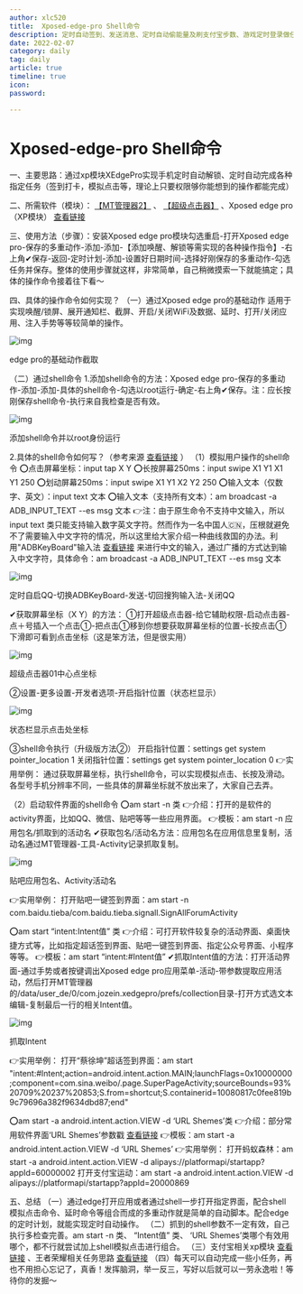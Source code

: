 ```yaml
---
author: xlc520
title:  Xposed-edge-pro Shell命令
description: 定时自动签到、发送消息、定时自动偷能量及刷支付宝步数、游戏定时登录做任务……【shell命令】
date: 2022-02-07
category: daily
tag: daily
article: true
timeline: true
icon: 
password: 

---
```


# Xposed-edge-pro Shell命令

一、主要思路：通过xp模块XEdgePro实现手机定时自动解锁、定时自动完成各种指定任务（签到打卡，模拟点击等，理论上只要权限够你能想到的操作都能完成）

二、所需软件（模块）： [【MT管理器2】](http://www.coolapk.com/apk/bin.mt.plus) 、 [【超级点击器】](http://www.coolapk.com/apk/com.dianjiqi) 、Xposed edge pro（XP模块） [查看链接](https://www.lanzous.com/i8bojpc)

三、使用方法（步骤）：安装Xposed edge pro模块勾选重启-打开Xposed edge pro-保存的多重动作-添加-添加-【添加唤醒、解锁等需实现的各种操作指令】-右上角✔保存-返回-定时计划-添加-设置好日期时间-选择好刚保存的多重动作-勾选任务并保存。整体的使用步骤就这样，非常简单，自己稍微摸索一下就能搞定；具体的操作命令接着往下看～

四、具体的操作命令如何实现？
（一）通过Xposed edge pro的基础动作
适用于实现唤醒/锁屏、展开通知栏、截屏、开启/关闭WiFi及数据、延时、打开/关闭应用、注入手势等等较简单的操作。

![img](http://image.coolapk.com/feed/2020/0102/15/2566398_b9dca6a7_9973_6352@1080x810.jpeg.m.jpg)

edge pro的基础动作截取

（二）通过shell命令
1.添加shell命令的方法：Xposed edge pro-保存的多重动作-添加-添加-具体的shell命令-勾选以root运行-确定-右上角✔保存。注：应长按刚保存shell命令-执行来自我检查是否有效。

![img](http://image.coolapk.com/feed/2020/0102/15/2566398_a07e66c3_9973_6354@1080x810.jpeg.m.jpg)

添加shell命令并以root身份运行

2.具体的shell命令如何写？（参考来源 [查看链接](https://www.coolapk.com/feed/14487375?shareKey=YWJmN2I5YzViOGQ3NWUwYzQ3ZTc~&shareUid=2566398&shareFrom=com.coolapk.market_9.6.3) ）
（1）模拟用户操作的shell命令
⭕点击屏幕坐标：input tap X Y
⭕长按屏幕250ms：input swipe X1 Y1 X1 Y1 250
⭕划动屏幕250ms：input swipe X1 Y1 X2 Y2 250
⭕输入文本（仅数字、英文）：input text 文本
⭕输入文本（支持所有文本）：am broadcast -a ADB_INPUT_TEXT --es msg 文本
👉注：由于原生命令不支持中文输入，所以input text 类只能支持输入数字英文字符。然而作为一名中国人🇨🇳，压根就避免不了需要输入中文字符的情况，所以这里给大家介绍一种曲线救国的办法。利用"ADBKeyBoard"输入法 [查看链接](https://www.lanzous.com/i8enzgb) 来进行中文的输入，通过广播的方式达到输入中文字符，具体命令：am broadcast -a ADB_INPUT_TEXT --es msg 文本

![img](http://image.coolapk.com/feed/2020/0102/15/2566398_e0d4c129_9973_6356@432x768.gif)

定时自启QQ-切换ADBKeyBoard-发送-切回搜狗输入法-关闭QQ

✔获取屏幕坐标（X Y）的方法：
①打开超级点击器-给它辅助权限-启动点击器-点＋号插入一个点击①-把点击①移到你想要获取屏幕坐标的位置-长按点击①下滑即可看到点击坐标（这是笨方法，但是很实用）

![img](http://image.coolapk.com/feed/2020/0102/15/2566398_47fcf3a7_9973_6358@432x324.gif)

超级点击器01中心点坐标

②设置-更多设置-开发者选项-开启指针位置（状态栏显示）

![img](http://image.coolapk.com/feed/2020/0102/15/2566398_da6651e3_9973_636@417x313.gif)

状态栏显示点击处坐标

③shell命令执行（升级版方法②）
开启指针位置：settings get system pointer_location 1
关闭指针位置：settings get system pointer_location 0
👉实用举例：
通过获取屏幕坐标，执行shell命令，可以实现模拟点击、长按及滑动。各型号手机分辨率不同，一些具体的屏幕坐标就不放出来了，大家自己去弄。

（2）启动软件界面的shell命令
⭕am start -n 类
👉介绍：打开的是软件的activity界面，比如QQ、微信、贴吧等等一些应用界面。
👉模板：am start -n 应用包名/抓取到的活动名
✔获取包名/活动名方法：应用包名在应用信息里复制，活动名通过MT管理器-工具-Activity记录抓取复制。

![img](http://image.coolapk.com/feed/2020/0102/15/2566398_2b33a73d_9973_6362@432x324.gif)

贴吧应用包名、Activity活动名

👉实用举例：
打开贴吧一键签到界面：am start -n com.baidu.tieba/com.baidu.tieba.signall.SignAllForumActivity

⭕am start “intent:Intent值” 类
👉介绍：可打开软件较复杂的活动界面、桌面快捷方式等，比如指定超话签到界面、贴吧一键签到界面、指定公众号界面、小程序等等。
👉模板：am start “intent:#Intent值”
✔抓取Intent值的方法：打开活动界面-通过手势或者按键调出Xposed edge pro应用菜单-活动-带参数提取应用活动，然后打开MT管理器的/data/user_de/0/com.jozein.xedgepro/prefs/collection目录-打开方式选文本编辑-复制最后一行的相关Intent值。

![img](http://image.coolapk.com/feed/2020/0102/15/2566398_e052257a_9973_6363@432x743.gif)

抓取Intent

👉实用举例：
打开“蔡徐坤”超话签到界面：am start "intent:#Intent;action=android.intent.action.MAIN;launchFlags=0x10000000;component=com.sina.weibo/.page.SuperPageActivity;sourceBounds=93%20709%20237%20853;S.from=shortcut;S.containerid=10080817c0fee819b9c79696a382f9634dbd87;end"

⭕am start -a android.intent.action.VIEW -d ‘URL Shemes’类
👉介绍：部分常用软件界面‘URL Shemes’参数戳 [查看链接](https://www.jianshu.com/p/85aeae988443)
👉模板：am start -a android.intent.action.VIEW -d ‘URL Shemes’
👉实用举例：
打开蚂蚁森林：am start -a android.intent.action.VIEW -d alipays://platformapi/startapp?appId=60000002
打开支付宝运动：am start -a android.intent.action.VIEW -d alipays://platformapi/startapp?appId=20000869

五、总结
（一）通过edge打开应用或者通过shell一步打开指定界面，配合shell模拟点击命令、延时命令等组合而成的多重动作就是简单的自动脚本。配合edge的定时计划，就能实现定时自动操作。
（二）抓到的shell参数不一定有效，自己执行多检查完善。am start -n 类、 “Intent值” 类、 ‘URL Shemes’类哪个有效用哪个，都不行就尝试加上shell模拟点击进行组合。
（三）支付宝相关xp模块 [查看链接](https://www.coolapk.com/feed/15606962?shareKey=YzY3OGU1ZDEzZjFkNWUwY2JkYjU~&shareUid=2566398&shareFrom=com.coolapk.market_9.6.3) 、王者荣耀相关任务思路 [查看链接](https://www.coolapk.com/feed/15526214?shareKey=ZTFkZjUwNDIzZjFlNWUwY2JkNDk~&shareUid=2566398&shareFrom=com.coolapk.market_9.6.3)
（四）每天可以自动完成一些小任务，再也不用担心忘记了，真香！发挥脑洞，举一反三，写好以后就可以一劳永逸啦！等待你的发掘～